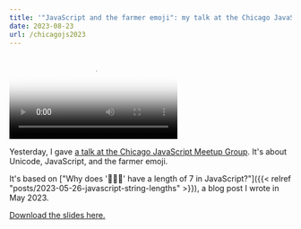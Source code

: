 ```yaml
---
title: '"JavaScript and the farmer emoji": my talk at the Chicago JavaScript Meetup'
date: 2023-08-23
url: /chicagojs2023
---
```


<p>
  <video controls poster="recording-poster.png">
    <source src="./recording.mp4" type="video/mp4">
    <track
      label="English"
      kind="subtitles"
      srclang="en"
      src="./recording.vtt"
      default
    />
  </video>
</p>

Yesterday, I gave [a talk at the Chicago JavaScript Meetup Group](https://www.meetup.com/js-chi/events/288524156/). It's about Unicode, JavaScript, and the farmer emoji.

It's based on ["Why does '👩🏾‍🌾' have a length of 7 in JavaScript?"]({{< relref "posts/2023-05-26-javascript-string-lengths" >}}), a blog post I wrote in May 2023.

[Download the slides here.](./slides.pdf)
